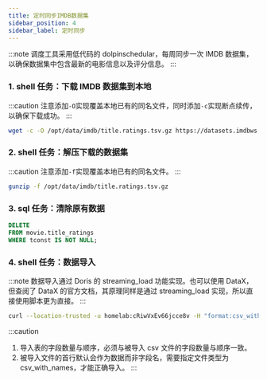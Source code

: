 ```yaml
---
title: 定时同步IMDB数据集
sidebar_position: 4
sidebar_label: 定时同步
---
```


:::note
调度工具采用低代码的 dolpinschedular，每周同步一次 IMDB 数据集，以确保数据集中包含最新的电影信息以及评分信息。
:::

### 1. shell 任务：下载 IMDB 数据集到本地

:::caution
注意添加`-O`实现覆盖本地已有的同名文件，同时添加`-c`实现断点续传，以确保下载成功。
:::

```bash
wget -c -O /opt/data/imdb/title.ratings.tsv.gz https://datasets.imdbws.com/title.ratings.tsv.gz
```

### 2. shell 任务：解压下载的数据集

:::caution
注意添加`-f`实现覆盖本地已有的同名文件。
:::

```bash
gunzip -f /opt/data/imdb/title.ratings.tsv.gz
```

### 3. sql 任务：清除原有数据

```sql
DELETE
FROM movie.title_ratings
WHERE tconst IS NOT NULL;
```

### 4. shell 任务：数据导入

:::note
数据导入通过 Doris 的 streaming_load 功能实现。也可以使用 DataX，但查阅了 DataX 的官方文档，其原理同样是通过 streaming_load 实现，所以直接使用脚本更为直接。
:::

```bash
curl --location-trusted -u homelab:cRiwVxEv66jcce8v -H "format:csv_with_names" -T /opt/data/imdb/title.ratings.tsv http://192.168.100.60:8030/api/imdb/title_ratings/_stream_load
```

:::caution
1. 导入表的字段数量与顺序，必须与被导入 csv 文件的字段数量与顺序一致。
2. 被导入文件的首行默认会作为数据而非字段名，需要指定文件类型为 csv_with_names，才能正确导入。
:::